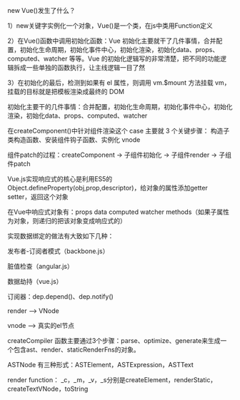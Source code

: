 new Vue()发生了什么？

1）new关键字实例化一个对象，Vue()是一个类，在js中类用Function定义

2）在Vue()函数中调用初始化函数：Vue 初始化主要就干了几件事情，合并配置，初始化生命周期，初始化事件中心，初始化渲染，初始化data、props、computed、watcher 等等。Vue 的初始化逻辑写的非常清楚，把不同的功能逻辑拆成一些单独的函数执行，让主线逻辑一目了然

3）在初始化的最后，检测到如果有 el 属性，则调用 vm.$mount 方法挂载 vm，挂载的目标就是把模板渲染成最终的 DOM

初始化主要干的几件事情：合并配置，初始化生命周期，初始化事件中心，初始化渲染，初始化data、props、computed、watcher

在createComponent()中针对组件渲染这个 case 主要就 3 个关键步骤：
构造子类构造函数、安装组件钩子函数、实例化 vnode


组件patch的过程：createComponent  -> 子组件初始化  ->  子组件render -> 子组件patch

Vue.js实现响应式的核心是利用ES5的Object.defineProperty(obj,prop,descriptor)，给对象的属性添加getter  setter，返回这个对象

在Vue中响应式对象有：props  data   computed  watcher  methods（如果子属性为对象，则递归的把该对象变成响应式的）


实现数据绑定的做法有大致如下几种：

发布者-订阅者模式（backbone.js）

脏值检查（angular.js） 

数据劫持（vue.js）

订阅器：dep.depend()、dep.notify()

render --> VNode

vnode --> 真实的el节点

createCompiler 函数主要通过3个步骤：parse、optimize、generate来生成一个包含ast、render、staticRenderFns的对象。

ASTNode 有三种形式：ASTElement，ASTExpression，ASTText

render function： _c，_m，_v，_s分别是createElement，renderStatic，createTextVNode，toString

